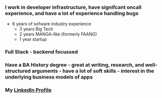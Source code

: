 ### I work in developer infrastructure, have signifcant oncall experience, and have a lot of experience handling bugs  
* 6 years of sofware industry experience
    * 3 years Big Tech
    * 2 years MANGA-like (formerly FAANG)
    * 1 year startup

### Full Stack - backend focussed

### Have a BA History degree - great at writing, research, and well-structured arguments - have a lot of soft skills - interest in the underlying business models of apps

### My [LinkedIn Profile](https://www.linkedin.com/in/frederickpukay/)

<!--
**FVPukay/FVPukay** is a ✨ _special_ ✨ repository because its `README.md` (this file) appears on your GitHub profile.

Here are some ideas to get you started:

- 🔭 I’m currently working on ...
- 🌱 I’m currently learning ...
- 👯 I’m looking to collaborate on ...
- 🤔 I’m looking for help with ...
- 💬 Ask me about ...
- 📫 How to reach me: ...
- 😄 Pronouns: ...
- ⚡ Fun fact: ...
-->
